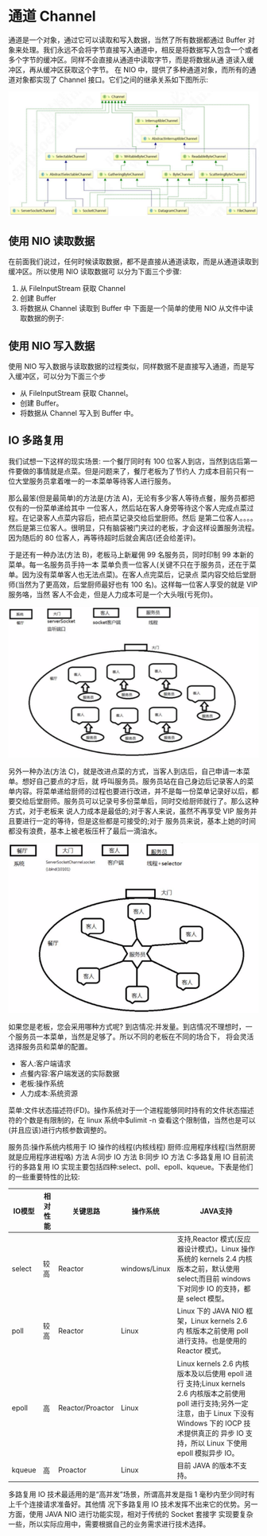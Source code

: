 # 通道 Channel

通道是一个对象，通过它可以读取和写入数据，当然了所有数据都通过 Buffer 对象来处理。我们永远不会将字节直接写入通道中，相反是将数据写入包含一个或者多个字节的缓冲区。同样不会直接从通道中读取字节，而是将数据从通 道读入缓冲区，再从缓冲区获取这个字节。
在 NIO 中，提供了多种通道对象，而所有的通道对象都实现了 Channel 接口。它们之间的继承关系如下图所示:

![image-20200511212252655](assets/image-20200511212252655.png)

## 使用 NIO 读取数据

在前面我们说过，任何时候读取数据，都不是直接从通道读取，而是从通道读取到缓冲区。所以使用 NIO 读取数据可 以分为下面三个步骤:
1. 从 FileInputStream 获取 Channel
2. 创建 Buffer
3. 将数据从 Channel 读取到 Buffer 中 下面是一个简单的使用 NIO 从文件中读取数据的例子:

## 使用 NIO 写入数据

使用 NIO 写入数据与读取数据的过程类似，同样数据不是直接写入通道，而是写入缓冲区，可以分为下面三个步

- 从 FileInputStream 获取 Channel。
- 创建 Buffer。
- 将数据从 Channel 写入到 Buffer 中。

## IO 多路复用

 我们试想一下这样的现实场景:
一个餐厅同时有 100 位客人到店，当然到店后第一件要做的事情就是点菜。但是问题来了，餐厅老板为了节约人 力成本目前只有一位大堂服务员拿着唯一的一本菜单等待客人进行服务。

那么最笨(但是最简单)的方法是(方法 A)，无论有多少客人等待点餐，服务员都把仅有的一份菜单递给其中 一位客人，然后站在客人身旁等待这个客人完成点菜过程。在记录客人点菜内容后，把点菜记录交给后堂厨师。然后 是第二位客人。。。。然后是第三位客人。很明显，只有脑袋被门夹过的老板，才会这样设置服务流程。因为随后的 80 位客人，再等待超时后就会离店(还会给差评)。

于是还有一种办法(方法 B)，老板马上新雇佣 99 名服务员，同时印制 99 本新的菜单。每一名服务员手持一本 菜单负责一位客人(关键不只在于服务员，还在于菜单。因为没有菜单客人也无法点菜)。在客人点完菜后，记录点 菜内容交给后堂厨师(当然为了更高效，后堂厨师最好也有 100 名)。这样每一位客人享受的就是 VIP 服务咯，当然 客人不会走，但是人力成本可是一个大头哦(亏死你)。

![image-20200511213340845](assets/image-20200511213340845.png)

另外一种办法(方法 C)，就是改进点菜的方式，当客人到店后，自己申请一本菜单。想好自己要点的才后，就 呼叫服务员。服务员站在自己身边后记录客人的菜单内容。将菜单递给厨师的过程也要进行改进，并不是每一份菜单记录好以后，都要交给后堂厨师。服务员可以记录号多份菜单后，同时交给厨师就行了。那么这种方式，对于老板来 说人力成本是最低的;对于客人来说，虽然不再享受 VIP 服务并且要进行一定的等待，但是这些都是可接受的;对于 服务员来说，基本上她的时间都没有浪费，基本上被老板压杆了最后一滴油水。

![image-20200511213411900](assets/image-20200511213411900.png)

  如果您是老板，您会采用哪种方式呢?
到店情况:并发量。到店情况不理想时，一个服务员一本菜单，当然是足够了。所以不同的老板在不同的场合下， 将会灵活选择服务员和菜单的配置。

- 客人:客户端请求
- 点餐内容:客户端发送的实际数据
- 老板:操作系统
- 人力成本:系统资源

菜单:文件状态描述符(FD)。操作系统对于一个进程能够同时持有的文件状态描述符的个数是有限制的，在 linux 系统中$ulimit -n 查看这个限制值，当然也是可以(并且应该)进行内核参数调整的。

服务员:操作系统内核用于 IO 操作的线程(内核线程) 厨师:应用程序线程(当然厨房就是应用程序进程咯) 方法 A:同步 IO
方法 B:同步 IO
方法 C:多路复用 IO
目前流行的多路复用 IO 实现主要包括四种:select、poll、epoll、kqueue。下表是他们的一些重要特性的比较:

| IO模型 | 相对性能 | 关键思路         | 操作系统      | JAVA支持                                                     |
| ------ | -------- | ---------------- | ------------- | ------------------------------------------------------------ |
| select | 较高     | Reactor          | windows/Linux | 支持,Reactor 模式(反应器设计模式)。Linux 操作 系统的 kernels 2.4 内核版本之前，默认使用 select;而目前 windows 下对同步 IO 的支持，都 是 select 模型。 |
| poll   | 较高     | Reactor          | Linux         | Linux 下的 JAVA NIO 框架，Linux kernels 2.6 内 核版本之前使用 poll 进行支持。也是使用的 Reactor 模式。 |
| epoll  | 高       | Reactor/Proactor | Linux         | Linux kernels 2.6 内核版本及以后使用 epoll 进行 支持;Linux kernels 2.6 内核版本之前使用 poll 进行支持;另外一定注意，由于 Linux 下没有 Windows 下的 IOCP 技术提供真正的 异步 IO 支 持，所以 Linux 下使用 epoll 模拟异步 IO。 |
| kqueue | 高       | Proactor         | Linux         | 目前 JAVA 的版本不支持。                                     |

多路复用 IO 技术最适用的是“高并发”场景，所谓高并发是指 1 毫秒内至少同时有上千个连接请求准备好。其他情 况下多路复用 IO 技术发挥不出来它的优势。另一方面，使用 JAVA NIO 进行功能实现，相对于传统的 Socket 套接字 实现要复杂一些，所以实际应用中，需要根据自己的业务需求进行技术选择。